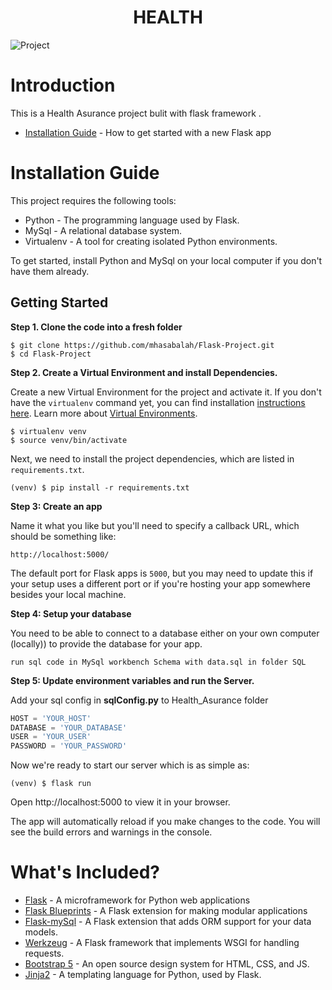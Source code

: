<h1 align="center"> HEALTH </h1>

![Project](https://user-images.githubusercontent.com/68168970/152428811-f9e44478-b1a2-4fae-b89c-27fcf4178317.png)


# Introduction

This is a Health Asurance  project bulit with flask framework .

- [Installation Guide](#installation-guide) - How to get started with a new Flask app


# <a name='installation-guide'>Installation Guide</a>

This project requires the following tools:

- Python - The programming language used by Flask.
- MySql - A relational database system.
- Virtualenv - A tool for creating isolated Python environments.

To get started, install Python and MySql on your local computer if you don't have them already. 

## Getting Started


**Step 1. Clone the code into a fresh folder**

```
$ git clone https://github.com/mhasabalah/Flask-Project.git
$ cd Flask-Project
```

**Step 2. Create a Virtual Environment and install Dependencies.**

Create a new Virtual Environment for the project and activate it. If you don't have the `virtualenv` command yet, you can find installation [instructions here](https://virtualenv.readthedocs.io/en/latest/). Learn more about [Virtual Environments](http://flask.pocoo.org/docs/1.0/installation/#virtual-environments).

```
$ virtualenv venv
$ source venv/bin/activate
```

Next, we need to install the project dependencies, which are listed in `requirements.txt`.

```
(venv) $ pip install -r requirements.txt
```

**Step 3: Create an app**

Name it what you like but you'll need to specify a callback URL, which should be something like:

```
http://localhost:5000/
```

The default port for Flask apps is `5000`, but you may need to update this if your setup uses a different port or if you're hosting your app somewhere besides your local machine.

**Step 4: Setup your database**

You need to be able to connect to a database either on your own computer (locally)) to provide the database for your app.

```run sql code in MySql workbench Schema with data.sql in folder SQL ```

**Step 5: Update environment variables and run the Server.**

Add your sql config in __sqlConfig.py__ to Health_Asurance folder
```py
HOST = 'YOUR_HOST'
DATABASE = 'YOUR_DATABASE'
USER = 'YOUR_USER'
PASSWORD = 'YOUR_PASSWORD'
```

Now we're ready to start our server which is as simple as:

```
(venv) $ flask run
```

Open http://localhost:5000 to view it in your browser.

The app will automatically reload if you make changes to the code.
You will see the build errors and warnings in the console.

# What's Included?

- [Flask](http://flask.pocoo.org/) - A microframework for Python web applications
- [Flask Blueprints](http://flask.pocoo.org/docs/1.0/blueprints/) - A Flask extension for making modular applications
- [Flask-mySql](http://flask-sqlalchemy.pocoo.org/2.3/) - A Flask extension that adds ORM support for your data models.
- [Werkzeug](http://werkzeug.pocoo.org/) - A Flask framework that implements WSGI for handling requests.
- [Bootstrap 5](https://getbootstrap.com/) - An open source design system for HTML, CSS, and JS.
- [Jinja2](http://jinja.pocoo.org/docs/2.10/) - A templating language for Python, used by Flask.
